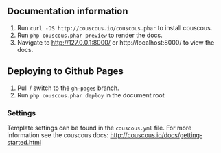 ## Documentation information

1. Run ```curl -OS http://couscous.io/couscous.phar``` to install couscous.
2. Run ```php couscous.phar preview``` to render the docs.
3. Navigate to http://127.0.0.1:8000/ or http://localhost:8000/ to view the docs.


## Deploying to Github Pages
1. Pull / switch to the ```gh-pages``` branch.
2. Run ```php couscous.phar deploy``` in the document root


### Settings
Template settings can be found in the ```couscous.yml``` file.
For more information see the couscous docs: http://couscous.io/docs/getting-started.html
